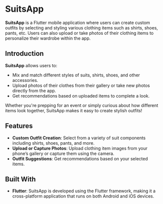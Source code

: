 # SuitsApp

**SuitsApp** is a Flutter mobile application where users can create custom outfits by selecting and styling various clothing items such as shirts, shoes, pants, etc. Users can also upload or take photos of their clothing items to personalize their wardrobe within the app.

## Introduction

**SuitsApp** allows users to:
- Mix and match different styles of suits, shirts, shoes, and other accessories.
- Upload photos of their clothes from their gallery or take new photos directly from the app.
- Get recommendations based on uploaded items to complete a look.

Whether you're prepping for an event or simply curious about how different items look together, SuitsApp makes it easy to create stylish outfits!

## Features

- **Custom Outfit Creation**: Select from a variety of suit components including shirts, shoes, pants, and more.
- **Upload or Capture Photos**: Upload clothing item images from your phone’s gallery or capture them using the camera.
- **Outfit Suggestions**: Get recommendations based on your selected items.

## Built With

- **Flutter**: SuitsApp is developed using the Flutter framework, making it a cross-platform application that runs on both Android and iOS devices.

